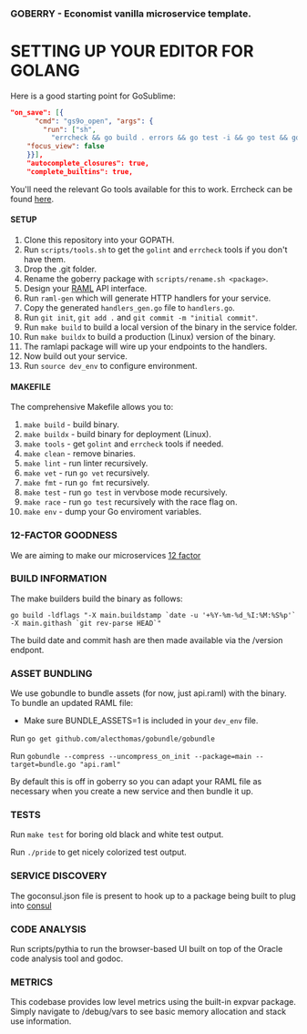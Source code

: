 ### GOBERRY - Economist vanilla microservice template.

# SETTING UP YOUR EDITOR FOR GOLANG

Here is a good starting point for GoSublime:

```json
"on_save": [{
      "cmd": "gs9o_open", "args": {
        "run": ["sh",
          "errcheck && go build . errors && go test -i && go test && go vet && golint ."],
    "focus_view": false
    }}],
    "autocomplete_closures": true,
    "complete_builtins": true,
```

You'll need the relevant Go tools available for this to work. Errcheck can be found [here](https://github.com/kisielk/errcheck).

#### SETUP

1. Clone this repository into your GOPATH.
2. Run ```scripts/tools.sh``` to get the ```golint``` and ```errcheck``` tools if you don't have them.
3. Drop the .git folder.
4. Rename the goberry package with `scripts/rename.sh <package>`.
5. Design your [RAML](http://raml.org) API interface.
6. Run ```raml-gen``` which will generate HTTP handlers for your service.
7. Copy the generated ```handlers_gen.go``` file to ```handlers.go```.
8. Run ```git init```, ```git add .``` and ```git commit -m "initial commit"```.
9. Run ```make build``` to build a local version of the binary in the service folder.
10. Run ```make buildx``` to build a production (Linux) version of the binary.
11. The ramlapi package will wire up your endpoints to the handlers.
12. Now build out your service.
13. Run ```source dev_env``` to configure environment.

#### MAKEFILE

The comprehensive Makefile allows you to:

1. ```make build``` - build binary.
2. ```make buildx``` - build binary for deployment (Linux).
3. ```make tools``` - get ```golint``` and ```errcheck``` tools if needed.
4. ```make clean``` - remove binaries.
5. ```make lint``` - run linter recursively.
6. ```make vet``` - run ```go vet``` recursively.
7. ```make fmt``` - run ```go fmt``` recursively.
8. ```make test``` - run ```go test``` in vervbose mode recursively.
9. ```make race``` - run ```go test``` recursively with the race flag on.
10. ```make env``` - dump your Go enviroment variables.

### 12-FACTOR GOODNESS

We are aiming to make our microservices [12 factor](http://12factor.net/)

### BUILD INFORMATION

The make builders build the binary as follows:

```go build -ldflags "-X main.buildstamp `date -u '+%Y-%m-%d_%I:%M:%S%p'` -X main.githash `git rev-parse HEAD`"```

The build date and commit hash are then made available via the /version endpont.

### ASSET BUNDLING

We use gobundle to bundle assets (for now, just api.raml) with
the binary. To bundle an updated RAML file:

* Make sure BUNDLE_ASSETS=1 is included in your ```dev_env``` file.

Run ```go get github.com/alecthomas/gobundle/gobundle```

Run ```gobundle --compress --uncompress_on_init --package=main --target=bundle.go "api.raml"```

By default this is off in goberry so you can adapt your RAML file as necessary when you create a new service and then bundle it up.

### TESTS

Run ```make test``` for boring old black and white test output.

Run ```./pride``` to get nicely colorized test output.

### SERVICE DISCOVERY

The goconsul.json file is present to hook up to a package being built to plug into [consul](https://www.consul.io)

### CODE ANALYSIS

Run scripts/pythia to run the browser-based UI built on top of the Oracle code analysis tool and godoc.

### METRICS

This codebase provides low level metrics using the built-in expvar package. Simply navigate to /debug/vars to see basic
memory allocation and stack use information.